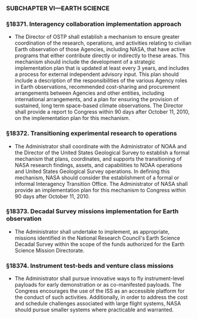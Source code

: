 ### SUBCHAPTER VI—EARTH SCIENCE

### §18371. Interagency collaboration implementation approach
* The Director of OSTP shall establish a mechanism to ensure greater coordination of the research, operations, and activities relating to civilian Earth observation of those Agencies, including NASA, that have active programs that either contribute directly or indirectly to these areas. This mechanism should include the development of a strategic implementation plan that is updated at least every 3 years, and includes a process for external independent advisory input. This plan should include a description of the responsibilities of the various Agency roles in Earth observations, recommended cost-sharing and procurement arrangements between Agencies and other entities, including international arrangements, and a plan for ensuring the provision of sustained, long term space-based climate observations. The Director shall provide a report to Congress within 90 days after October 11, 2010, on the implementation plan for this mechanism.

### §18372. Transitioning experimental research to operations
* The Administrator shall coordinate with the Administrator of NOAA and the Director of the United States Geological Survey to establish a formal mechanism that plans, coordinates, and supports the transitioning of NASA research findings, assets, and capabilities to NOAA operations and United States Geological Survey operations. In defining this mechanism, NASA should consider the establishment of a formal or informal Interagency Transition Office. The Administrator of NASA shall provide an implementation plan for this mechanism to Congress within 90 days after October 11, 2010.

### §18373. Decadal Survey missions implementation for Earth observation
* The Administrator shall undertake to implement, as appropriate, missions identified in the National Research Council's Earth Science Decadal Survey within the scope of the funds authorized for the Earth Science Mission Directorate.

### §18374. Instrument test-beds and venture class missions
* The Administrator shall pursue innovative ways to fly instrument-level payloads for early demonstration or as co-manifested payloads. The Congress encourages the use of the ISS as an accessible platform for the conduct of such activities. Additionally, in order to address the cost and schedule challenges associated with large flight systems, NASA should pursue smaller systems where practicable and warranted.